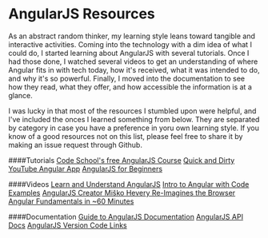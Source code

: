 # AngularJS Resources

As an abstract random thinker, my learning style leans toward tangible and interactive activities. Coming into the technology with a dim idea of what I could do, I started learning about AngularJS with several tutorials. Once I had those done, I watched several videos to get an understanding of where Angular fits in with tech today, how it's received, what it was intended to do, and why it's so powerful. Finally, I moved into the documentation to see how they read, what they offer, and how accessible the information is at a glance.

I was lucky in that most of the resources I stumbled upon were helpful, and I've included the onces I learned something from below. They are separated by category in case you have a preference in yoru own learning style. If you know of a good resources not on this list, please feel free to share it by making an issue request through Github.

####Tutorials
[Code School's free AngularJS Course](https://www.codeschool.com/courses/shaping-up-with-angular-js)
[Quick and Dirty YouTube Angular App](https://www.youtube.com/watch?v=FSOiVprDdj0)
[AngularJS for Beginners](http://medialoot.com/blog/angularjs-for-absolute-beginners/)

####Videos
[Learn and Understand AngularJS](https://www.youtube.com/watch?v=ejBkOjEG6F0)
[Intro to Angular with Code Examples](https://www.youtube.com/watch?v=TRrL5j3MIvo)
[AngularJS Creator Miško Hevery Re-Imagines the Browser](https://www.youtube.com/watch?v=ersEb9vTX3Y)
[Angular Fundamentals in ~60 Minutes](https://www.youtube.com/watch?v=i9MHigUZKEM)

####Documentation
[Guide to AngularJS Documentation](https://docs.angularjs.org/guide)
[AngularJS API Docs](https://docs.angularjs.org/api)
[AngularJS Version Code Links](https://code.angularjs.org/)